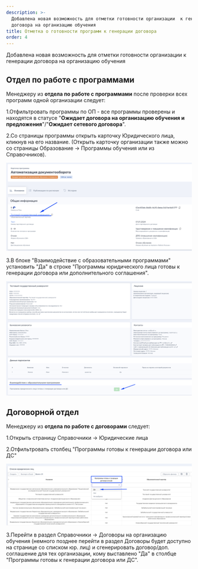 ```yaml
---
description: >-
  Добавлена новая возможность для отметки готовности организации  к генерации
  договора на организацию обучения
title: Отметка о готовности программ к генерации договора
order: 4
---
```


Добавлена новая возможность для отметки готовности организации к генерации договора на организацию обучения

## О**тдел по работе с программами**

Менеджеру из **отдела по работе с программами** после проверки всех программ одной организации следует:

1\.Отфильтровать программы по ОП -  все программы проверены и находятся в статусе "**Ожидает договора на организацию обучения  и предложения**"/"**Ожидает сетевого договора**".

2\.Со страницы программы открыть карточку Юридического лица, кликнув на его название. (Открыть карточку организации также можно со страницы Образование -> Программы обучения или из Справочников).

![](<../.gitbook/assets/image (27).png>)

3\.В блоке "Взаимодействие с образовательными программами"  установить "Да" в строке "Программы юридического лица готовы к генерации договора или дополнительного соглашения".

![](<../.gitbook/assets/image (26).png>)

## **Договорной отдел**

Менеджеру из **отдела по работе с договорами** следует:

1\.Открыть страницу Справочники -> Юридические лица

2\.Отфильтровать столбец "Программы готовы к генерации договора или ДС"

![](<../.gitbook/assets/image (28).png>)

3\.Перейти в раздел Справочники ->  Договоры на организацию обучения (немного позднее перейти в раздел Договоры будет доступно на странице со списком юр. лиц) и сгенерировать договор/доп. соглашение для тех организации, кому выставлено "Да" в  столбце "Программы готовы к генерации договора или ДС".